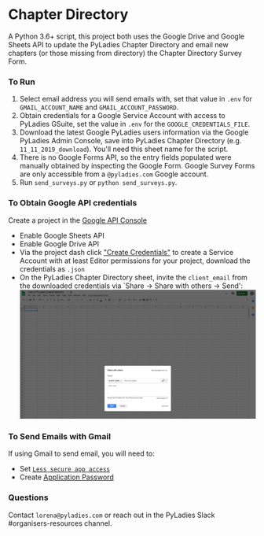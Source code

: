 # Chapter Directory

A Python 3.6+ script, this project both uses the Google Drive and Google Sheets API to update the PyLadies Chapter Directory 
and email new chapters (or those missing from directory) the Chapter Directory Survey Form. 

### To Run

1. Select email address you will send emails with, set that value in `.env` for `GMAIL_ACCOUNT_NAME` and `GMAIL_ACCOUNT_PASSWORD`.
2. Obtain credentials for a Google Service Account with access to PyLadies GSuite, set the value in `.env` for the `GOOGLE_CREDENTIALS_FILE`. 
3. Download the latest Google PyLadies users information via the Google PyLadies Admin Console, save into PyLadies Chapter Directory (e.g. `11_11_2019_download`). 
You'll need this sheet name for the script. 
4. There is no Google Forms API, so the entry fields populated were manually obtained by inspecting the Google Form. Google Survey
Forms are only accessible from a `@pyladies.com` Google account.
5. Run `send_surveys.py` or `python send_surveys.py`. 

### To Obtain Google API credentials 

Create a project in the [Google API Console](https://console.developers.google.com/?authuser=0&project=quickstart-1574519279210&pli=1)
- Enable Google Sheets API 
- Enable Google Drive API
- Via the project dash click ["Create Credentials"](https://console.developers.google.com/apis/api/sheets.googleapis.com/overview?project=pyladies-admin) 
  to create a Service Account with at least Editor permissions for your project, download the credentials as `.json`
- On the PyLadies Chapter Directory sheet, invite the `client_email` from the downloaded credentials via `Share -> Share with others -> Send': ![Share File](share_file.png)

 ### To Send Emails with Gmail
 
If using Gmail to send email, you will need to:
- Set [`Less secure app access`](https://support.google.com/accounts/answer/6010255)
- Create [Application Password](https://support.google.com/accounts/answer/185833)
    
### Questions 

Contact `lorena@pyladies.com` or reach out in the PyLadies Slack #organisers-resources channel.